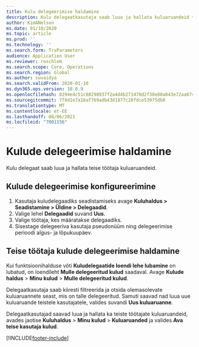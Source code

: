 ```yaml
---
title: Kulu delegeerimise haldamine
description: Kulu delegaatkasutaja saab luua ja hallata kuluaruandeid teisele ettevõtte töötajale.
author: KimANelson
ms.date: 01/10/2020
ms.topic: article
ms.prod: ''
ms.technology: ''
ms.search.form: TrvParameters
audience: Application User
ms.reviewer: roschlom
ms.search.scope: Core, Operations
ms.search.region: Global
ms.author: suvaidya
ms.search.validFrom: 2020-01-10
ms.dyn365.ops.version: 10.0.9
ms.openlocfilehash: 8294e4c51c08298937f2a4d4b271470d2f30e80a043e72aa874aa91306ac6712
ms.sourcegitcommit: 7f8d1e7a16af769adb43d1877c28fdce53975db8
ms.translationtype: MT
ms.contentlocale: et-EE
ms.lasthandoff: 08/06/2021
ms.locfileid: "7001156"
---
```

# <a name="manage-expense-delegation"></a>Kulude delegeerimise haldamine

Kulu delegaat saab luua ja hallata teise töötaja kuluaruandeid.

## <a name="configure-expense-delegation"></a>Kulude delegeerimise konfigureerimine

1. Kasutaja kuludelegaadiks seadistamiseks avage **Kuluhaldus > Seadistamine > Üldine > Delegaadid**.
2. Valige lehel **Delegaadid** suvand **Uus**.
3. Valige töötaja, kes määratakse delegaadiks. 
4. Sisestage delegeeriva kasutaja pseudonüüm ning delegeerimise perioodi algus- ja lõpukuupäev.

## <a name="manage-expense-delegation-for-another-employee"></a>Teise töötaja kulude delegeerimise haldamine

Kui funktsioonihalduse võti **Kuludelegaatide loendi lehe lubamine** on lubatud, on loendileht **Mulle delegeeritud kulud** saadaval. Avage **Kulude haldus** > **Minu kulud** > **Mulle delegeeritud kulud**.

Delegaatkasutaja saab kiiresti filtreerida ja otsida olemasolevate kuluaruannete seast, mis on talle delegeeritud. Samuti saavad nad luua uue kuluaruande teistele kasutajatele, valides suvandi **Uus kuluaruanne**.

Delegaatkasutajad saavad luua ja hallata ka teiste töötajate kuluaruandeid, avades jaotise **Kuluhaldus** > **Minu kulud** > **Kuluaruanded** ja valides **Ava teise kasutaja kulud**.


[!INCLUDE[footer-include](../includes/footer-banner.md)]